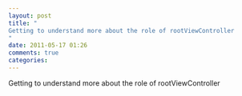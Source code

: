 ```yaml
---
layout: post
title: "
Getting to understand more about the role of rootViewController
"
date: 2011-05-17 01:26
comments: true
categories: 
---
```


Getting to understand more about the role of rootViewController

